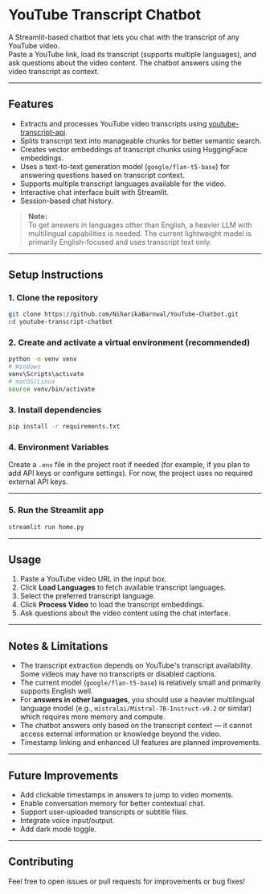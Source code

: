 # YouTube Transcript Chatbot

A Streamlit-based chatbot that lets you chat with the transcript of any YouTube video.  
Paste a YouTube link, load its transcript (supports multiple languages), and ask questions about the video content. The chatbot answers using the video transcript as context.

---

## Features

- Extracts and processes YouTube video transcripts using [youtube-transcript-api](https://github.com/jdepoix/youtube-transcript-api).
- Splits transcript text into manageable chunks for better semantic search.
- Creates vector embeddings of transcript chunks using HuggingFace embeddings.
- Uses a text-to-text generation model (`google/flan-t5-base`) for answering questions based on transcript context.
- Supports multiple transcript languages available for the video.
- Interactive chat interface built with Streamlit.
- Session-based chat history.
  
> **Note:**  
> To get answers in languages other than English, a heavier LLM with multilingual capabilities is needed. The current lightweight model is primarily English-focused and uses transcript text only.

---

## Setup Instructions

### 1. Clone the repository

```bash
git clone https://github.com/NiharikaBarnwal/YouTube-Chatbot.git
cd youtube-transcript-chatbot
````

### 2. Create and activate a virtual environment (recommended)

```bash
python -m venv venv
# Windows
venv\Scripts\activate
# macOS/Linux
source venv/bin/activate
```

### 3. Install dependencies

```bash
pip install -r requirements.txt
```

### 4. Environment Variables

Create a `.env` file in the project root if needed (for example, if you plan to add API keys or configure settings).
For now, the project uses no required external API keys.

---

### 5. Run the Streamlit app

```bash
streamlit run home.py
```

---

## Usage

1. Paste a YouTube video URL in the input box.
2. Click **Load Languages** to fetch available transcript languages.
3. Select the preferred transcript language.
4. Click **Process Video** to load the transcript embeddings.
5. Ask questions about the video content using the chat interface.

---

## Notes & Limitations

* The transcript extraction depends on YouTube's transcript availability. Some videos may have no transcripts or disabled captions.
* The current model (`google/flan-t5-base`) is relatively small and primarily supports English well.
* For **answers in other languages**, you should use a heavier multilingual language model (e.g., `mistralai/Mistral-7B-Instruct-v0.2` or similar) which requires more memory and compute.
* The chatbot answers only based on the transcript context — it cannot access external information or knowledge beyond the video.
* Timestamp linking and enhanced UI features are planned improvements.

---

## Future Improvements

* Add clickable timestamps in answers to jump to video moments.
* Enable conversation memory for better contextual chat.
* Support user-uploaded transcripts or subtitle files.
* Integrate voice input/output.
* Add dark mode toggle.

---

## Contributing

Feel free to open issues or pull requests for improvements or bug fixes!
